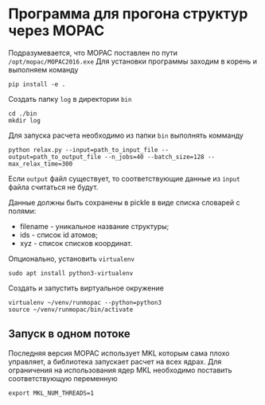 # Программа для прогона структур через MOPAC

Подразумевается, что MOPAC поставлен по пути `/opt/mopac/MOPAC2016.exe`
Для установки программы заходим в корень и выполняем команду 
```shell
pip install -e .
```
Создать папку `log` в директории `bin`
```shell
cd ./bin
mkdir log
```
Для запуска расчета необходимо из папки `bin` выполнять комманду
```shell
python relax.py --input=path_to_input_file --output=path_to_output_file --n_jobs=40 --batch_size=128 --max_relax_time=300
```
Если `output` файл существует, то соответствующие данные из `input` файла считаться не будут.


Данные должны быть сохранены в pickle в виде списка словарей с полями:
* filename - уникальное название структуры; 
* ids - список id атомов;
* xyz - список списков координат.

Опционально, установить `virtualenv`
```shell
sudo apt install python3-virtualenv
```
Создать и запустить виртуальное окружение
```shell
virtualenv ~/venv/runmopac --python=python3
source ~/venv/runmopac/bin/activate
```

## Запуск в одном потоке
Последняя версия MOPAC использует MKL которым сама плохо управляет, 
а библиотека запускает расчет на всех ядрах. Для ограничения на
использования ядер MKL необходимо поставить соответствующую переменную
```shell
export MKL_NUM_THREADS=1
```